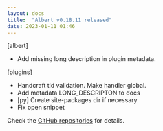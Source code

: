 ```yaml
---
layout: docs
title:  "Albert v0.18.11 released"
date: 2023-01-11 01:46
---
```


[albert]
* Add missing long description in plugin metadata.

[plugins]
* Handcraft tld validation. Make handler global.
* Add metadata LONG_DESCRIPTON to docs
* [py] Create site-packages dir if necessary
* Fix open snippet

Check the [GitHub repositories](https://github.com/albertlauncher/albert/commits/v0.18.11) for details.
